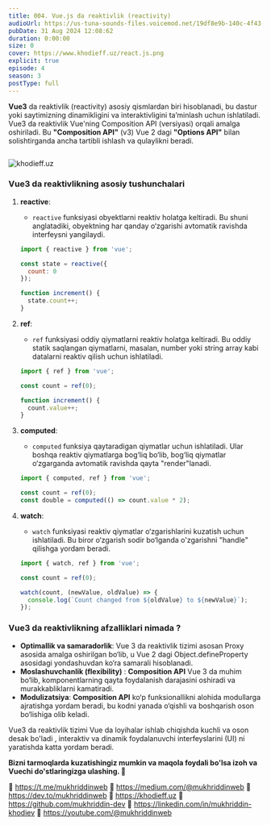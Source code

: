 ```yaml
---
title: 004. Vue.js da reaktivlik (reactivity)
audioUrl: https://us-tuna-sounds-files.voicemod.net/19df8e9b-140c-4f43-8c0e-09c162821765-1658350707858.mp3
pubDate: 31 Aug 2024 12:08:62
duration: 0:00:00
size: 0
cover: https://www.khodieff.uz/react.js.png
explicit: true
episode: 4
season: 3
postType: full
---
```

**Vue3** da reaktivlik (reactivity) asosiy qismlardan biri hisoblanadi, bu dastur yoki saytimizning  dinamikligini va interaktivligini ta’minlash uchun ishlatiladi. Vue3 da reaktivlik Vue'ning Composition API (versiyasi) orqali amalga oshiriladi. Bu **"Composition API"** (v3) Vue 2 dagi **"Options API"** bilan solishtirganda ancha  tartibli ishlash va qulaylikni beradi.

![]()

![khodieff.uz](https://media.dev.to/cdn-cgi/image/width=1000,height=420,fit=cover,gravity=auto,format=auto/https%3A%2F%2Fdev-to-uploads.s3.amazonaws.com%2Fuploads%2Farticles%2F1qhvsohahwhl7dym0478.jpg "khodieff.uz")

### Vue3 da reaktivlikning asosiy tushunchalari

1. **reactive**:

   * `reactive` funksiyasi obyektlarni reaktiv holatga keltiradi. Bu shuni anglatadiki, obyektning har qanday o‘zgarishi avtomatik ravishda interfeysni yangilaydi.

   ```javascript
   import { reactive } from 'vue';

   const state = reactive({
     count: 0
   });

   function increment() {
     state.count++;
   }
   ```
2. **ref**:

   * `ref` funksiyasi oddiy qiymatlarni reaktiv holatga keltiradi. Bu oddiy statik saqlangan qiymatlarni, masalan, number yoki string array kabi datalarni reaktiv qilish uchun ishlatiladi.

   ```javascript
   import { ref } from 'vue';

   const count = ref(0);

   function increment() {
     count.value++;
   }
   ```
3. **computed**:

   * `computed` funksiya qaytaradigan qiymatlar uchun ishlatiladi. Ular boshqa reaktiv qiymatlarga bog‘liq bo‘lib, bog‘liq qiymatlar o‘zgarganda avtomatik ravishda qayta "render"lanadi.

   ```javascript
   import { computed, ref } from 'vue';

   const count = ref(0);
   const double = computed(() => count.value * 2);
   ```
4. **watch**:

   * `watch` funksiyasi reaktiv qiymatlar o‘zgarishlarini kuzatish uchun ishlatiladi. Bu biror o‘zgarish sodir bo‘lganda o'zgarishni "handle" qilishga  yordam beradi.

   ```javascript
   import { watch, ref } from 'vue';

   const count = ref(0);

   watch(count, (newValue, oldValue) => {
     console.log(`Count changed from ${oldValue} to ${newValue}`);
   });
   ```

### Vue3 da reaktivlikning afzalliklari nimada ?

* **Optimallik va samaradorlik**: Vue 3 da reaktivlik tizimi asosan Proxy asosida amalga oshirilgan bo‘lib, u Vue 2 dagi Object.defineProperty asosidagi yondashuvdan ko‘ra samarali hisoblanadi.
* **Moslashuvchanlik (flexibility)** : **Composition API** Vue 3 da muhim bo‘lib, komponentlarning qayta foydalanish darajasini oshiradi va murakkabliklarni kamatiradi.
* **Modulizatsiya**: **Composition API** ko‘p funksionallikni alohida modullarga ajratishga yordam beradi, bu kodni yanada o‘qishli va boshqarish oson bo‘lishiga olib keladi.

Vue3 da reaktivlik tizimi Vue  da loyihalar ishlab chiqishda kuchli va oson desak bo'ladi , interaktiv va dinamik foydalanuvchi interfeyslarini (UI) ni  yaratishda katta yordam beradi.

**Bizni tarmoqlarda kuzatishingiz mumkin va maqola foydali bo'lsa izoh va Vuechi do'stlaringizga ulashing. 🫡**

🔗 https://t.me/mukhriddinweb
🔗 https://medium.com/@mukhriddinweb
🔗 https://dev.to/mukhriddinweb
🔗 https://khodieff.uz
🔗 https://github.com/mukhriddin-dev
🔗 https://linkedin.com/in/mukhriddin-khodiev
🔗 https://youtube.com/@mukhriddinweb